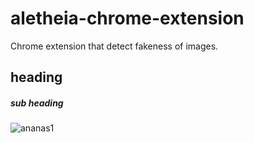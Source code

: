 # aletheia-chrome-extension
Chrome extension that detect fakeness of images.
## heading

##### sub heading
![ananas1](https://user-images.githubusercontent.com/38374862/160453804-71b08083-c40b-46d4-97d3-025d9e181536.png)

